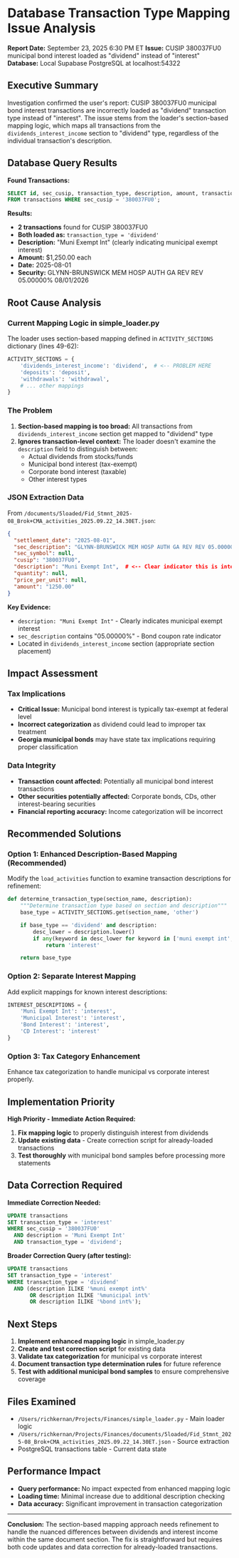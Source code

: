 # Database Transaction Type Mapping Issue Analysis

**Report Date:** September 23, 2025 6:30 PM ET
**Issue:** CUSIP 380037FU0 municipal bond interest loaded as "dividend" instead of "interest"
**Database:** Local Supabase PostgreSQL at localhost:54322

## Executive Summary

Investigation confirmed the user's report: CUSIP 380037FU0 municipal bond interest transactions are incorrectly loaded as "dividend" transaction type instead of "interest". The issue stems from the loader's section-based mapping logic, which maps all transactions from the `dividends_interest_income` section to "dividend" type, regardless of the individual transaction's description.

## Database Query Results

**Found Transactions:**
```sql
SELECT id, sec_cusip, transaction_type, description, amount, transaction_date, security_name
FROM transactions WHERE sec_cusip = '380037FU0';
```

**Results:**
- **2 transactions** found for CUSIP 380037FU0
- **Both loaded as:** `transaction_type = 'dividend'`
- **Description:** "Muni Exempt Int" (clearly indicating municipal exempt interest)
- **Amount:** $1,250.00 each
- **Date:** 2025-08-01
- **Security:** GLYNN-BRUNSWICK MEM HOSP AUTH GA REV REV 05.00000% 08/01/2026

## Root Cause Analysis

### Current Mapping Logic in simple_loader.py

The loader uses section-based mapping defined in `ACTIVITY_SECTIONS` dictionary (lines 49-62):

```python
ACTIVITY_SECTIONS = {
    'dividends_interest_income': 'dividend',  # <-- PROBLEM HERE
    'deposits': 'deposit',
    'withdrawals': 'withdrawal',
    # ... other mappings
}
```

### The Problem

1. **Section-based mapping is too broad:** All transactions from `dividends_interest_income` section get mapped to "dividend" type
2. **Ignores transaction-level context:** The loader doesn't examine the `description` field to distinguish between:
   - Actual dividends from stocks/funds
   - Municipal bond interest (tax-exempt)
   - Corporate bond interest (taxable)
   - Other interest types

### JSON Extraction Data

From `/documents/5loaded/Fid_Stmnt_2025-08_Brok+CMA_activities_2025.09.22_14.30ET.json`:

```json
{
  "settlement_date": "2025-08-01",
  "sec_description": "GLYNN-BRUNSWICK MEM HOSP AUTH GA REV REV 05.00000% 08/01/2026 ANTIC CTFS SOUTHEAST GEORGIA HEALTH SYSTEM INC SOUTHEAST",
  "sec_symbol": null,
  "cusip": "380037FU0",
  "description": "Muni Exempt Int",  # <-- Clear indicator this is interest
  "quantity": null,
  "price_per_unit": null,
  "amount": "1250.00"
}
```

**Key Evidence:**
- `description: "Muni Exempt Int"` - Clearly indicates municipal exempt interest
- `sec_description` contains "05.00000%" - Bond coupon rate indicator
- Located in `dividends_interest_income` section (appropriate section placement)

## Impact Assessment

### Tax Implications
- **Critical Issue:** Municipal bond interest is typically tax-exempt at federal level
- **Incorrect categorization** as dividend could lead to improper tax treatment
- **Georgia municipal bonds** may have state tax implications requiring proper classification

### Data Integrity
- **Transaction count affected:** Potentially all municipal bond interest transactions
- **Other securities potentially affected:** Corporate bonds, CDs, other interest-bearing securities
- **Financial reporting accuracy:** Income categorization will be incorrect

## Recommended Solutions

### Option 1: Enhanced Description-Based Mapping (Recommended)

Modify the `load_activities` function to examine transaction descriptions for refinement:

```python
def determine_transaction_type(section_name, description):
    """Determine transaction type based on section and description"""
    base_type = ACTIVITY_SECTIONS.get(section_name, 'other')

    if base_type == 'dividend' and description:
        desc_lower = description.lower()
        if any(keyword in desc_lower for keyword in ['muni exempt int', 'municipal int', 'bond int', 'interest']):
            return 'interest'

    return base_type
```

### Option 2: Separate Interest Mapping

Add explicit mappings for known interest descriptions:

```python
INTEREST_DESCRIPTIONS = {
    'Muni Exempt Int': 'interest',
    'Municipal Interest': 'interest',
    'Bond Interest': 'interest',
    'CD Interest': 'interest'
}
```

### Option 3: Tax Category Enhancement

Enhance tax categorization to handle municipal vs corporate interest properly.

## Implementation Priority

**High Priority - Immediate Action Required:**

1. **Fix mapping logic** to properly distinguish interest from dividends
2. **Update existing data** - Create correction script for already-loaded transactions
3. **Test thoroughly** with municipal bond samples before processing more statements

## Data Correction Required

**Immediate Correction Needed:**
```sql
UPDATE transactions
SET transaction_type = 'interest'
WHERE sec_cusip = '380037FU0'
  AND description = 'Muni Exempt Int'
  AND transaction_type = 'dividend';
```

**Broader Correction Query (after testing):**
```sql
UPDATE transactions
SET transaction_type = 'interest'
WHERE transaction_type = 'dividend'
  AND (description ILIKE '%muni exempt int%'
       OR description ILIKE '%municipal int%'
       OR description ILIKE '%bond int%');
```

## Next Steps

1. **Implement enhanced mapping logic** in simple_loader.py
2. **Create and test correction script** for existing data
3. **Validate tax categorization** for municipal vs corporate interest
4. **Document transaction type determination rules** for future reference
5. **Test with additional municipal bond samples** to ensure comprehensive coverage

## Files Examined

- `/Users/richkernan/Projects/Finances/simple_loader.py` - Main loader logic
- `/Users/richkernan/Projects/Finances/documents/5loaded/Fid_Stmnt_2025-08_Brok+CMA_activities_2025.09.22_14.30ET.json` - Source extraction
- PostgreSQL transactions table - Current data state

## Performance Impact

- **Query performance:** No impact expected from enhanced mapping logic
- **Loading time:** Minimal increase due to additional description checking
- **Data accuracy:** Significant improvement in transaction categorization

---

**Conclusion:** The section-based mapping approach needs refinement to handle the nuanced differences between dividends and interest income within the same document section. The fix is straightforward but requires both code updates and data correction for already-loaded transactions.